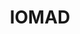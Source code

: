 ---
draft: false
title: IOMAD
content:
  id: iomad
  name: IOMAD
  website: https://www.iomad.org/
  short_description: IOMAD is a multi-tenancy solution for business, corporate, and workplace Moodle markets.
---